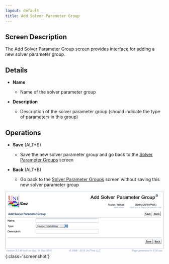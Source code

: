 ```yaml
---
layout: default
title: Add Solver Parameter Group
---
```



## Screen Description


 The Add Solver Parameter Group screen provides interface for adding a new solver parameter group.

## Details

* **Name**
	* Name of the solver parameter group

* **Description**
	* Description of the solver parameter group (should indicate the type of parameters in this group)

## Operations

* **Save** (ALT+S)
	* Save the new solver parameter group and go back to the [Solver Parameter Groups](solver-parameter-groups) screen

* **Back** (ALT+B)
	* Go back to the [Solver Parameter Groups](solver-parameter-groups) screen without saving this new solver parameter group


![Add Solver Parameter Group](images/add-solver-parameter-group-1.png){:class='screenshot'}

